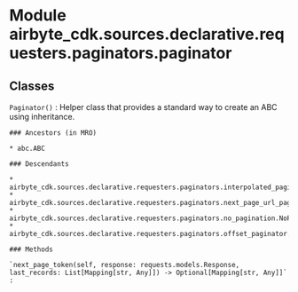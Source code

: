 Module airbyte_cdk.sources.declarative.requesters.paginators.paginator
======================================================================

Classes
-------

`Paginator()`
:   Helper class that provides a standard way to create an ABC using
    inheritance.

    ### Ancestors (in MRO)

    * abc.ABC

    ### Descendants

    * airbyte_cdk.sources.declarative.requesters.paginators.interpolated_paginator.InterpolatedPaginator
    * airbyte_cdk.sources.declarative.requesters.paginators.next_page_url_paginator.NextPageUrlPaginator
    * airbyte_cdk.sources.declarative.requesters.paginators.no_pagination.NoPagination
    * airbyte_cdk.sources.declarative.requesters.paginators.offset_paginator.OffsetPaginator

    ### Methods

    `next_page_token(self, response: requests.models.Response, last_records: List[Mapping[str, Any]]) ‑> Optional[Mapping[str, Any]]`
    :